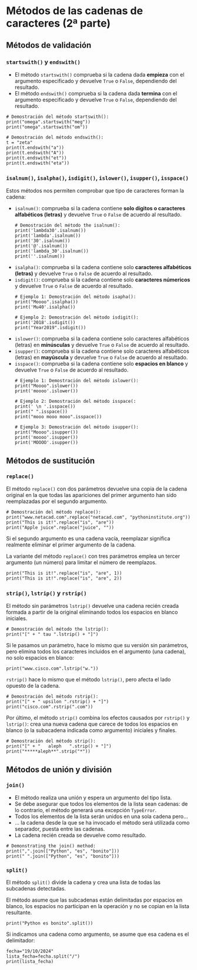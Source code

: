 # Métodos de las cadenas de caracteres (2ª parte)

## Métodos de validación

### `startswith()` y `endswith()`

* El método `startswith()` comprueba si la cadena dada **empieza** con el argumento especificado y devuelve `True` o `False`, dependiendo del resultado.
* El método `endswith()` comprueba si la cadena dada **termina** con el argumento especificado y devuelve `True` o `False`, dependiendo del resultado.

```
# Demostración del método startswith():
print("omega".startswith("meg"))
print("omega".startswith("om"))

# Demostración del método endswith():
t = "zeta"
print(t.endswith("a"))
print(t.endswith("A"))
print(t.endswith("et"))
print(t.endswith("eta"))
```

### `isalnum()`, `isalpha()`, `isdigit()`, `islower()`, `isupper()`, `isspace()`

Estos métodos nos permiten comprobar que tipo de caracteres forman la cadena:

* `isalnum()`: comprueba si la cadena contiene **solo dígitos o caracteres alfabéticos (letras)** y devuelve `True` o `False` de acuerdo al resultado.
    ```
    # Demostración del método the isalnum():
    print('lambda30'.isalnum())
    print('lambda'.isalnum())
    print('30'.isalnum())
    print('@'.isalnum())
    print('lambda_30'.isalnum())
    print(''.isalnum())
    ```
* `isalpha()`: comprueba si la cadena contiene solo **caracteres alfabéticos (letras)** y devuelve `True` o `False` de acuerdo al resultado.
* `isdigit()`: comprueba si la cadena contiene solo **caracteres númericos** y devuelve `True` o `False` de acuerdo al resultado.
    ```
    # Ejemplo 1: Demostración del método isapha():
    print("Moooo".isalpha())
    print('Mu40'.isalpha())

    # Ejemplo 2: Demostración del método isdigit():
    print('2018'.isdigit())
    print("Year2019".isdigit())
    ```
* `islower()`: comprueba si la cadena contiene solo caracteres alfabéticos (letras) en **mínúsculas** y devuelve `True` o `False` de acuerdo al resultado.
* `isupper()`: comprueba si la cadena contiene solo caracteres alfabéticos (letras) en **mayúscula** y devuelve `True` o `False` de acuerdo al resultado.
* `isspace()`: comprueba si la cadena contiene solo **espacios en blanco** y devuelve `True` o `False` de acuerdo al resultado.
    ```
    # Ejemplo 1: Demostración del método islower():
    print("Moooo".islower())
    print('moooo'.islower())

    # Ejemplo 2: Demostración del método isspace(:
    print(' \n '.isspace())
    print(" ".isspace())
    print("mooo mooo mooo".isspace())

    # Ejemplo 3: Demostración del método isupper():
    print("Moooo".isupper())
    print('moooo'.isupper())
    print('MOOOO'.isupper())
    ```

## Métodos de sustitución

### `replace()`

El método `replace()` con dos parámetros devuelve una copia de la cadena original en la que todas las apariciones del primer argumento han sido reemplazadas por el segundo argumento.

```
# Demostración del método replace():
print("www.netacad.com".replace("netacad.com", "pythoninstitute.org"))
print("This is it!".replace("is", "are"))
print("Apple juice".replace("juice", ""))
```
Si el segundo argumento es una cadena vacía, reemplazar significa realmente eliminar el primer argumento de la cadena. 

La variante del método `replace()` con tres parámetros emplea un tercer argumento (un número) para limitar el número de reemplazos.

```
print("This is it!".replace("is", "are", 1))
print("This is it!".replace("is", "are", 2))
```

### `strip()`, `lstrip()` y `rstrip()`

El método sin parámetros `lstrip()` devuelve una cadena recién creada formada a partir de la original eliminando todos los espacios en blanco iniciales.

```
# Demostración del método the lstrip():
print("[" + " tau ".lstrip() + "]")
```

Si le pasamos un parámetro, hace lo mismo que su versión sin parámetros, pero elimina todos los caracteres incluidos en el argumento (una cadena), no solo espacios en blanco:

```
print("www.cisco.com".lstrip("w."))
```

`rstrip()` hace lo mismo que el método `lstrip()`, pero afecta el lado opuesto de la cadena.

```
# Demostración del método rstrip():
print("[" + " upsilon ".rstrip() + "]")
print("cisco.com".rstrip(".com"))
```

Por último, el método `strip()` combina los efectos causados por `rstrip()` y `lstrip()`: crea una nueva cadena que carece de todos los espacios en blanco (o la subacadena indicada como argumento) iniciales y finales.

```
# Demostración del método strip():
print("[" + "   aleph   ".strip() + "]")
print("*****aleph**".strip("*"))
```

## Métodos de unión y división

### `join()`

* El método realiza una unión y espera un argumento del tipo lista.
* Se debe asegurar que todos los elementos de la lista sean cadenas: de lo contrario, el método generará una excepción `TypeError`.
* Todos los elementos de la lista serán unidos en una sola cadena pero...
* ... la cadena desde la que se ha invocado el método será utilizada como separador, puesta entre las cadenas.
* La cadena recién creada se devuelve como resultado.

```
# Demonstrating the join() method:
print(",".join(["Python", "es", "bonito"]))
print(" ".join(["Python", "es", "bonito"]))
```

### `split()`

El método `split()` divide la cadena y crea una lista de todas las subcadenas detectadas.

El método asume que las subcadenas están delimitadas por espacios en blanco, los espacios no participan en la operación y no se copian en la lista resultante.

```
print("Python es bonito".split())
```

Si indicamos una cadena como argumento, se asume que esa cadena es el delimitador:

```
fecha="19/10/2024"
lista_fecha=fecha.split("/")
print(lista_fecha)
```
